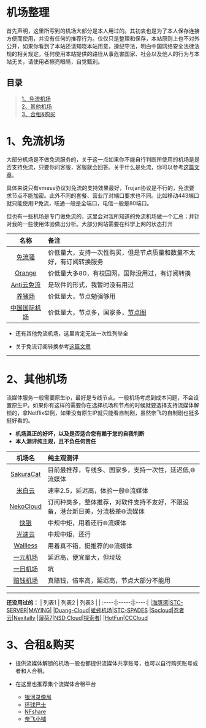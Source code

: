 
# 机场整理
首先声明，这里所写到的机场大部分是本人用过的。其初衷也是为了本人保存连接方便而使用，并没有任何的推荐行为。仅仅只是整理和保存，本站原则上也不对外公开，如果你看到了本站还请知晓本站用意，遵纪守法，明白中国网络安全法律法规的相关规定。任何使用本站提供的路径从事危害国家、社会以及他人的行为与本站无关，请使用者擦亮眼睛，自觉甄别。
## 目录
> [1、免流机场](#1%E5%85%8D%E6%B5%81%E6%9C%BA%E5%9C%BA)<br>
> [2、其他机场](#2%E5%85%B6%E4%BB%96%E6%9C%BA%E5%9C%BA)<br>
> [3、合租&购买](#3%E5%90%88%E7%A7%9F%E8%B4%AD%E4%B9%B0)

#  1、免流机场
大部分机场是不做免流服务的，关于这一点如果你不能自行判断所使用的机场是是否支持免流，只要你问客服，客服就会回答。关于什么是免流，你可以参考[这篇文章](http://wangcy.tk/wall/%E5%85%8D%E6%B5%81/%E6%89%8B%E5%8A%A8%E5%85%8D%E6%B5%81%E8%AE%A2%E9%98%85%E8%BD%AC%E6%8D%A2)。

具体来说只有vmess协议对免流的支持效果最好，Trojan协议是不行的，免流要求节点不能加密。此外不同的套餐、营业厅对端口要求也不同。比如移动443端口就只能使用IP免流，联通一般是全端口，电信一般是80端口。

但也有一些机场是专门做免流的，这里会对我所知道的免流机场做一个汇总；并针对我的一些使用体验做出分析。大部分网站需要在科学上网的状态打开

| 名称 	| 备注 	|
|:-----:|:----- |
|[免流骚](http://xn--94q649dc94a.com/)|价低量大，支持一次性购买，但是节点质量和数量不太好，有订阅转换服务|
|[Orange](https://wogame.co/#/dashboard)|价低量大多80，有校园网，国际没用过，有订阅转换|
|[Anti云免流](http://ml.anti.icu/index.html)|是软件的形式，我暂时没有用过|
|[养猪场](https://xn--l6qx3l9s1a.com/#/login)|价低量大，节点勉强够用|
|[中国国际机场](https://cnnic.pub/)|价低量大，节点多，国家多，[节点图](https://monitor.chinatelecom.io/)|

- 还有其他免流机场，这里肯定无法一次性列举全

- 关于免流订阅转换参考[这篇文章](http://wangcy.tk/wall/%E5%85%8D%E6%B5%81/%E6%89%8B%E5%8A%A8%E5%85%8D%E6%B5%81%E8%AE%A2%E9%98%85%E8%BD%AC%E6%8D%A2)

---

# 2、其他机场
流媒体服务一般需要原生ip，最好是专线节点。一般机场考虑到成本问题，不会设置原生IP。如果你有这样的需要你在选择机场和节点的时候就要选择支持流媒体解锁的，拿Netflix举例，如果没有原生IP就只能看自制剧，虽然奈飞的自制剧也挺多挺好看的。

- **机场真正的好坏，以及是否适合您有赖于您的自我判断**
- **本人测评纯主观，且不负任何责任**

| 机场名 | 纯主观测评 |
| :-------: | :------------- |
|[SakuraCat](https://sakura-cat.club)|目前最推荐，专线多、国家多，支持一次性，延迟低,🌐流媒体|
|[米白云](https://high.scay.net/index2)|速率2.5，延迟高，体验一般🌐流媒体|
|[NekoCloud](https://naiko.cloud/)|订阅种类多，整体推荐，对软件支持不友好，不限设备，港台新日美，分流极差🌐流媒体|
|[快银](https://kuaiyin.info/)|中规中矩，用着还行🌐流媒体|
|[光速云](http://gs188.one/auth/login)|中规中矩，还行|
|[Wallless](https://portal.wallless.xyz/#/login)|用着真不错，挺推荐的🌐流媒体|
|[一元机场](https://xn--4gq62f52gdss.com/#/login)|延迟高，便宜量大，但垃圾|
|[一日机场](http://airport.lianpi.xyz/#/login)|坑|
|[赔钱机场](https://baidu.com)|真赔钱，倍率高，延迟高，节点大部分不能用|

---

**还没用过的：**
| 列表1	| 列表2 | 列表3 |
| :----:|:-----:|:----:|
|[海豚湾](https://cdn77.manage.hitun.io/)|[STC-SERVER](https://mqk4azjxg8skg6gfelpb.stcserver-cloud.com/auth/register)|[MAYING](https://www.myjs.tw/)|
|[Duang-Cloud](https://portal.duangcloud.xyz)|[蚯蚓机场](http://qiuyin.me/)|[STC-SPADES](https://www2.gardenparty.me/)
|[Socloud](https://socloud.me/auth/register)|[忍者云](https://renzhe.cloud/auth/login#%23)|[Nexitally](https://nexitally.com/?language=cn)
|[薄荷7](https://my.bohe7.net/#/login)|[NSD Cloud](https://nsdcloud.net/)|[探索者](https://naiko.cloud)|
|[HotFun](https://yuzex.top/#/login)|[CCCloud](https://panel.cccloud.tk/#/plan)

# 3、合租&购买

- 提供流媒体解锁的机场一般也都提供流媒体共享账号，也可以自行购买账号或者和人合租。

- 在这里也推荐集个流媒体合租平台
  - [银河录像局](https://nf.video/)
  - [环球巴士](https://universalbus.cn/)
  - [NFshare](https://nfshare.cn/#/)
  - [奈飞小铺](https://www.ihezu.cn/)

